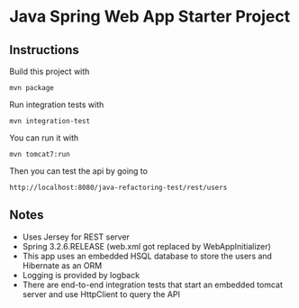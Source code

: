 Java Spring Web App Starter Project
=============================

Instructions
------------

Build this project with

    mvn package

Run integration tests with

    mvn integration-test

You can run it with

    mvn tomcat7:run

Then you can test the api by going to

    http://localhost:8080/java-refactoring-test/rest/users

Notes
------------

* Uses Jersey for REST server
* Spring 3.2.6.RELEASE (web.xml got replaced by WebAppInitializer)
* This app uses an embedded HSQL database to store the users and Hibernate as an ORM
* Logging is provided by logback
* There are end-to-end integration tests that start an embedded tomcat server and use HttpClient to query the API